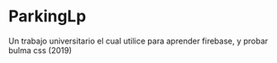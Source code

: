 # ParkingLp
Un trabajo universitario el cual utilice para aprender firebase, y probar bulma css  (2019)
